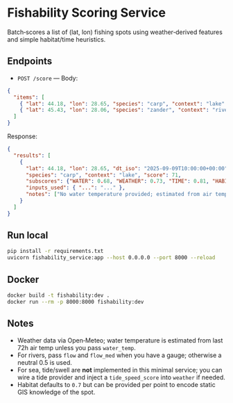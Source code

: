 # Fishability Scoring Service

Batch‑scores a list of (lat, lon) fishing spots using weather‑derived features and simple habitat/time heuristics.

## Endpoints

- `POST /score` — Body:
```json
{
  "items": [
    { "lat": 44.18, "lon": 28.65, "species": "carp", "context": "lake" },
    { "lat": 45.43, "lon": 28.06, "species": "zander", "context": "river", "flow": 3200, "flow_med": 2800 }
  ]
}
```
Response:
```json
{
  "results": [
    {
      "lat": 44.18, "lon": 28.65, "dt_iso": "2025-09-09T10:00:00+00:00",
      "species": "carp", "context": "lake", "score": 71,
      "subscores": {"WATER": 0.68, "WEATHER": 0.73, "TIME": 0.81, "HABITAT": 0.70},
      "inputs_used": { "...": "..." },
      "notes": ["No water temperature provided; estimated from air temp (72h)."]
    }
  ]
}
```

## Run local

```bash
pip install -r requirements.txt
uvicorn fishability_service:app --host 0.0.0.0 --port 8000 --reload
```

## Docker

```bash
docker build -t fishability:dev .
docker run --rm -p 8000:8000 fishability:dev
```

## Notes

- Weather data via Open‑Meteo; water temperature is estimated from last 72h air temp unless you pass `water_temp`.
- For rivers, pass `flow` and `flow_med` when you have a gauge; otherwise a neutral 0.5 is used.
- For sea, tide/swell are **not** implemented in this minimal service; you can wire a tide provider and inject a `tide_speed_score` into `weather` if needed.
- Habitat defaults to `0.7` but can be provided per point to encode static GIS knowledge of the spot.
